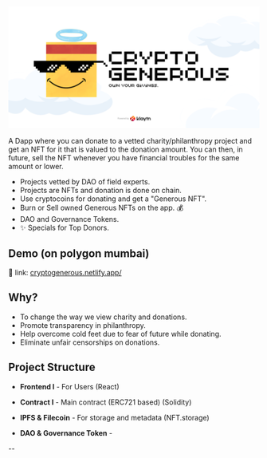 ![CRYPTO GENEROUS](crypto-generous-banner.png)

A Dapp where you can donate to a vetted charity/philanthropy project and get an NFT for it that is valued to the donation amount. You can then, in future, sell the NFT whenever you have financial troubles for the same amount or lower.

- Projects vetted by DAO of field experts.
- Projects are NFTs and donation is done on chain.
- Use cryptocoins for donating and get a "Generous NFT". 
- Burn or Sell owned Generous NFTs on the app. 💰
- DAO and Governance Tokens.
- ✨ Specials for  Top Donors.


## Demo (on polygon mumbai)

🚀 link: [cryptogenerous.netlify.app/](https://cryptogenerous.netlify.app/)


## Why?

- To change the way we view charity and donations.
- Promote transparency in philanthropy.
- Help overcome cold feet due to fear of future while donating.
- Eliminate unfair censorships on donations.

## Project Structure

- **Frontend I** - For Users (React)

- **Contract I** - Main contract (ERC721 based) (Solidity)

- **IPFS & Filecoin** - For storage and metadata (NFT.storage)

- **DAO & Governance Token** - 

--